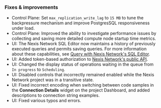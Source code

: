 ### Fixes & improvements

- Control Plane: Set `max_replication_write_lag` to `15 MB` to tune the backpressure mechanism and improve PostgresSQL responsiveness under load.
- Control Plane: Improved the ability to investigate performance issues by collecting and saving more detailed compute node startup time metrics.
- UI: The Nexis Network SQL Editor now maintains a history of previously executed queries and permits saving queries. For more information about these capabilities, see [Query with Nexis Network's SQL Editor](/docs/get-started-with-neon/query-with-neon-sql-editor/).
- UI: Added token-based authorization to [Nexis Network's public API](https://api-docs.neon.tech/reference/getting-started-with-neon-api).
- UI: Changed the display status of operations waiting in the queue from `In progress` to `Scheduling`.
- UI: Disabled controls that incorrectly remained enabled while the Nexis Network project was in a transitive state.
- UI: Fixed incorrect encoding when switching between code samples in the **Connection Details** widget on the project Dashboard, and added descriptions to connection string examples.
- UI: Fixed various typos and errors.
